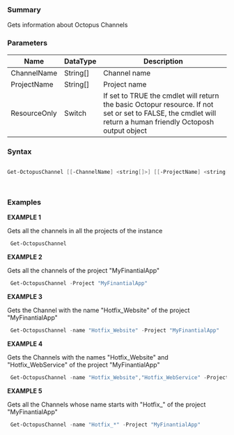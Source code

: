 ﻿### Summary

Gets information about Octopus Channels
### Parameters
| Name | DataType          | Description |
| ------------- | ----------- | ----------- |
| ChannelName | String[] |  Channel name     |
| ProjectName | String[] |  Project name     |
| ResourceOnly | Switch |  If set to TRUE the cmdlet will return the basic Octopur resource. If not set or set to FALSE, the cmdlet will return a human friendly Octoposh output object     |

### Syntax
``` powershell

Get-OctopusChannel [[-ChannelName] <string[]>] [[-ProjectName] <string[]>] [-ResourceOnly <SwitchParameter>] [<CommonParameters>]




``` 

### Examples 

**EXAMPLE 1**

Gets all the channels in all the projects of the instance

``` powershell 
 Get-OctopusChannel
``` 

**EXAMPLE 2**

Gets all the channels of the project "MyFinantialApp"

``` powershell 
 Get-OctopusChannel -Project "MyFinantialApp"
``` 

**EXAMPLE 3**

Gets the Channel with the name "Hotfix_Website" of the project "MyFinantialApp"

``` powershell 
 Get-OctopusChannel -name "Hotfix_Website" -Project "MyFinantialApp"
``` 

**EXAMPLE 4**

Gets the Channels with the names "Hotfix_Website" and "Hotfix_WebService" of the project "MyFinantialApp"

``` powershell 
 Get-OctopusChannel -name "Hotfix_Website","Hotfix_WebService" -Project "MyFinantialApp"
``` 

**EXAMPLE 5**

Gets all the Channels whose name starts with "Hotfix_" of the project "MyFinantialApp"

``` powershell 
 Get-OctopusChannel -name "Hotfix_*" -Project "MyFinantialApp"
``` 

